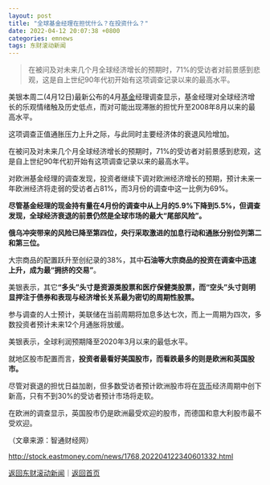 ```yaml
---
layout: post
title: "全球基金经理在担忧什么？在投资什么？"
date: 2022-04-12 20:07:38 +0800
categories: emnews
tags: 东财滚动新闻
---
```

> 在被问及对未来几个月全球经济增长的预期时，71%的受访者对前景感到悲观，这是自上世纪90年代初开始有这项调查记录以来的最高水平。

<p>美银本周二(4月12日)最新公布的4月<span id="Info.3293"><a href="http://data.eastmoney.com/zlsj/" class="infokey">基金</a></span>经理调查显示，基金经理对全球经济增长的乐观情绪触及历史低点，而对可能出现滞胀的担忧升至2008年8月以来的最高水平。</p>
 <p>这项调查正值通胀压力上升之际，与此同时主要经济体的衰退风险增加。</p>
 <p>在被问及对未来几个月全球经济增长的预期时，71%的受访者对前景感到悲观，这是自上世纪90年代初开始有这项调查记录以来的最高水平。</p>
 <p>对欧洲基金经理的调查发现，投资者继续下调对欧洲经济增长的预期，预计未来一年欧洲经济将走弱的受访者占81%，而3月份的调查中这一比例为69%。</p>
 <p><strong>尽管基金经理的现金持有量在4月份的调查中从上月的5.9%下降到5.5%，但调查发现，全球经济衰退的前景仍然是全球市场的最大“尾部风险”。</strong></p>
 <p><strong>俄乌冲突带来的风险已降至第四位，央行采取激进的加息行动和通胀分别位列第二和第三位。</strong></p>
 <p>大宗商品的配置跃升至创纪录的38%，其中<strong>石油等大宗商品的投资在调查中迅速上升，成为最“拥挤的交易”</strong>。</p>
 <p>美银表示，其它<strong>“多头”头寸是资源类股票和医疗保健类股票，而“空头”头寸则明显押注于债券和表现与经济增长关系最为密切的周期性股票。</strong></p>
 <p>参与调查的人士预计，美联储在当前周期将加息多达七次，而上一周期为四次，多数投资者预计未来12个月通胀将放缓。</p>
 <p>美银表示，全球利润预期降至2020年3月以来的最低水平。</p>
 <p>就地区股市配置而言，<strong>投资者最看好美国股市，而看跌最多的则是欧洲和英国股市。</strong></p>
 <p>尽管对衰退的担忧日益加剧，但多数受访者预计欧洲股市将在<span id="Info.3326"><a href="http://data.eastmoney.com/cjsj/hbgyl.html" class="infokey">货币</a></span>经济周期中创下新高，只有不到30%的受访者预计市场将走软。</p>
 <p>在欧洲的调查显示，英国股市仍是欧洲最受欢迎的股市，而德国和意大利股市最不受欢迎。</p><p class="em_media">（文章来源：智通财经网）</p>

<http://stock.eastmoney.com/news/1768,202204122340601332.html>

[返回东财滚动新闻](//finews.withounder.com/emnews/)｜[返回首页](//finews.withounder.com/)